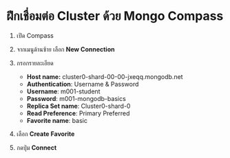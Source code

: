 
# ฝึกเชื่อมต่อ Cluster ด้วย Mongo Compass

1. เปิด Compass
2. จากเมนูด้านซ้าย เลือก **New Connection** 
3. กรอกรายละเอียด
	- **Host name:**  cluster0-shard-00-00-jxeqq.mongodb.net
	- **Authentication**: Username & Password
	- **Username**: m001-student
	- **Password**: m001-mongodb-basics
	- **Replica Set name**: Cluster0-shard-0
	- **Read Preference**: Primary Preferred 
	- **Favorite name**: basic

4. เลือก **Create Favorite**
5. กดปุ่ม **Connect**